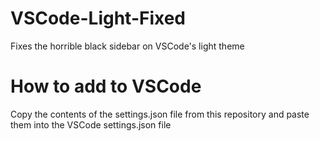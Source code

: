 # VSCode-Light-Fixed
Fixes the horrible black sidebar on VSCode's light theme

# How to add to VSCode
Copy the contents of the settings.json file from this repository and paste them into the VSCode settings.json file
